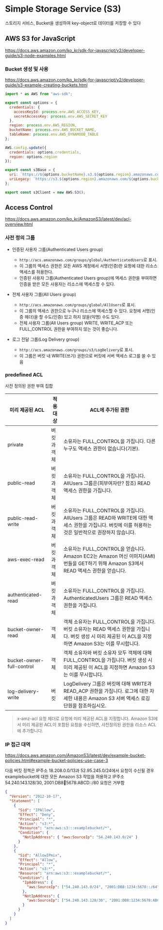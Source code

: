 # Simple Storage Service (S3)

스토리지 서비스, Bucket을 생성하여 key-object로 데이터를 저장할 수 있다

## AWS S3 for JavaScript

<https://docs.aws.amazon.com/ko_kr/sdk-for-javascript/v2/developer-guide/s3-node-examples.html>

### Bucket 생성 및 사용

<https://docs.aws.amazon.com/ko_kr/sdk-for-javascript/v2/developer-guide/s3-example-creating-buckets.html>

```js
import * as AWS from "aws-sdk";

export const options = {
  credentials: {
    accessKeyId: process.env.AWS_ACCESS_KEY,
    secretAccessKey: process.env.AWS_SECRET_KEY
  },
  region: process.env.AWS_REGION,
  bucketName: process.env.AWS_BUCKET_NAME,
  tableName: process.env.AWS_DYNAMODB_TABLE
};

AWS.config.update({
  credentials: options.credentials,
  region: options.region
});

export const s3Base = {
  uri: `https://${options.bucketName}.s3.${options.region}.amazonaws.com/`,
  uriLegacy: `https://s3.${options.region}.amazonaws.com/${options.bucketName}/`
};

export const s3Client = new AWS.S3();
```

## Access Control

<https://docs.aws.amazon.com/ko_kr/AmazonS3/latest/dev/acl-overview.html>

### 사전 정의 그룹

- 인증된 사용자 그룹(Authenticated Users group)

  - `http://acs.amazonaws.com/groups/global/AuthenticatedUsers`로 표시.
  - 이 그룹의 액세스 권한은 모든 AWS 계정에서 서명(인증)한 요청에 대한 리소스 액세스를 허용한다.
  - 인증된 사용자 그룹(Authenticated Users group)에 액세스 권한을 부여하면 인증을 받은 모든 사용자는 리소스에 액세스할 수 있다.

- 전체 사용자 그룹(All Users group)

  - `http://acs.amazonaws.com/groups/global/AllUsers`로 표시.
  - 이 그룹의 액세스 권한으로 누구나 리소스에 액세스할 수 있다. 요청에 서명(인증 헤더)을 할 수도(인증) 있고 하지 않을(익명) 수도 있다.
  - 전체 사용자 그룹(All Users group) WRITE, WRITE_ACP 또는 FULL_CONTROL 권한을 부여하지 않는 것이 좋습니다.

- 로그 전달 그룹(Log Delivery group)

  - `http://acs.amazonaws.com/groups/s3/LogDelivery`로 표시.
  - 이 그룹은 버킷 내 WRITE(쓰기) 권한으로 버킷에 서버 액세스 로그를 쓸 수 있음

### predefined ACL

사전 정의된 권한 부여 집합

| 미리 제공된 ACL           | 적용 대상   | ACL에 추가된 권한                                                                                                                                         |
| ------------------------- | ----------- | --------------------------------------------------------------------------------------------------------------------------------------------------------- |
| private                   | 버킷과 객체 | 소유자는 FULL_CONTROL을 가집니다. 다른 누구도 액세스 권한이 없습니다(기본).                                                                               |
| public-read               | 버킷과 객체 | 소유자는 FULL_CONTROL을 가집니다. AllUsers 그룹은(피부여자란? 참조) READ 액세스 권한을 가집니다.                                                          |
| public-read-write         | 버킷과 객체 | 소유자는 FULL_CONTROL을 가집니다. AllUsers 그룹은 READ와 WRITE에 대한 액세스 권한을 가집니다. 버킷에 이를 허용하는 것은 일반적으로 권장하지 않습니다.     |
| aws-exec-read             | 버킷과 객체 | 소유자는 FULL_CONTROL을 얻습니다. Amazon EC2는 Amazon 머신 이미지(AMI) 번들을 GET하기 위해 Amazon S3에서 READ 액세스 권한을 얻습니다.                     |
| authenticated-read        | 버킷과 객체 | 소유자는 FULL_CONTROL을 가집니다. AuthenticatedUsers 그룹은 READ 액세스 권한을 가집니다.                                                                  |
| bucket-owner-read         | 객체        | 객체 소유자는 FULL_CONTROL을 가집니다. 버킷 소유자는 READ 액세스 권한을 가집니다. 버킷 생성 시 미리 제공된 이 ACL을 지정하면 Amazon S3는 이를 무시합니다. |
| bucket-owner-full-control | 객체        | 객체 소유자와 버킷 소유자 모두 객체에 대해 FULL_CONTROL을 가집니다. 버킷 생성 시 미리 제공된 이 ACL을 지정하면 Amazon S3는 이를 무시합니다.               |
| log-delivery-write        | 버킷        | LogDelivery 그룹은 버킷에 대해 WRITE과 READ_ACP 권한을 가집니다. 로그에 대한 자세한 내용은 Amazon S3 서버 액세스 로깅 단원을 참조하십시오.                |

> x-amz-acl 요청 헤더로 요청에 미리 제공된 ACL을 지정합니다. Amazon S3에서 미리 제공된 ACL이 포함된 요청을 수신하면, 사전정의된 권한을 리소스 ACL에 추가합니다.

### IP 접근 대역

<https://docs.aws.amazon.com/AmazonS3/latest/dev/example-bucket-policies.html#example-bucket-policies-use-case-3>

다음 버킷 정책은 IP주소 18.208.0.0/13과 52.95.245.0/24에서 요청이 수신될 경우 examplebucket에 대한 모든 Amazon S3 작업을 허용하고
IP주소 54.240.143.128/30, 2001:DB8:1234:5678:ABCD::/80 요청은 거부함

```json
{
  "Version": "2012-10-17",
  "Statement": [
    {
      "Sid": "IPAllow",
      "Effect": "Deny",
      "Principal": "*",
      "Action": "s3:*",
      "Resource": "arn:aws:s3:::examplebucket/*",
      "Condition": {
        "NotIpAddress": { "aws:SourceIp": "54.240.143.0/24" }
      }
    },
    {
      "Sid": "AllowIPmix",
      "Effect": "Allow",
      "Principal": "*",
      "Action": "s3:*",
      "Resource": "arn:aws:s3:::examplebucket/*",
      "Condition": {
        "IpAddress": {
          "aws:SourceIp": ["54.240.143.0/24", "2001:DB8:1234:5678::/64"]
        },
        "NotIpAddress": {
          "aws:SourceIp": ["54.240.143.128/30", "2001:DB8:1234:5678:ABCD::/80"]
        }
      }
    }
  ]
}
```
